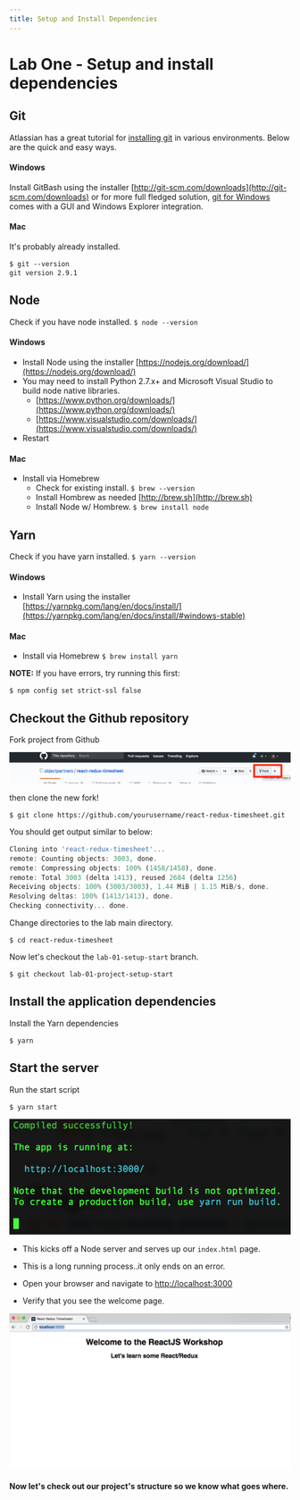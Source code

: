 ```yaml
---
title: Setup and Install Dependencies
---
```


# Lab One - Setup and install dependencies

## Git

Atlassian has a great tutorial for [installing git](https://www.atlassian.com/git/tutorials/install-git)
in various environments. Below are the quick and easy ways.

#### Windows

Install GitBash using the installer [http://git-scm.com/downloads](http://git-scm.com/downloads)
or for more full fledged solution, [git for Windows](https://git-for-windows.github.io/) comes with a GUI
and Windows Explorer integration.

#### Mac

It's probably already installed.

```
$ git --version
git version 2.9.1
```

## Node

Check if you have node installed. `$ node --version`

#### Windows

* Install Node using the installer [https://nodejs.org/download/](https://nodejs.org/download/)
* You may need to install Python 2.7.x+ and Microsoft Visual Studio to build node native libraries.
  * [https://www.python.org/downloads/](https://www.python.org/downloads/)
  * [https://www.visualstudio.com/downloads/](https://www.visualstudio.com/downloads/)
* Restart

#### Mac

* Install via Homebrew
  * Check for existing install. `$ brew --version`
  * Install Hombrew as needed [http://brew.sh](http://brew.sh)
  * Install Node w/ Hombrew. `$ brew install node`

## Yarn

Check if you have yarn installed. `$ yarn --version`

#### Windows

* Install Yarn using the installer [https://yarnpkg.com/lang/en/docs/install/](https://yarnpkg.com/lang/en/docs/install/#windows-stable)

#### Mac

* Install via Homebrew `$ brew install yarn`

**NOTE:** If you have errors, try running this first:

```
$ npm config set strict-ssl false
```

## Checkout the Github repository

Fork project from Github

![Fork repo](./images/fork.png)

then clone the new fork!

```
$ git clone https://github.com/yourusername/react-redux-timesheet.git
```

You should get output similar to below:

```javascript
Cloning into 'react-redux-timesheet'...
remote: Counting objects: 3003, done.
remote: Compressing objects: 100% (1458/1458), done.
remote: Total 3003 (delta 1413), reused 2684 (delta 1256)
Receiving objects: 100% (3003/3003), 1.44 MiB | 1.15 MiB/s, done.
Resolving deltas: 100% (1413/1413), done.
Checking connectivity... done.
```

Change directories to the lab main directory.

```
$ cd react-redux-timesheet
```

Now let's checkout the `lab-01-setup-start` branch.

```
$ git checkout lab-01-project-setup-start
```

## Install the application dependencies

Install the Yarn dependencies

```
$ yarn
```

## Start the server

Run the start script

```
$ yarn start
```

![](./images/yarn.start.png)

* This kicks off a Node server and serves up our `index.html` page.

* This is a long running process..it only ends on an error.

* Open your browser and navigate to [http://localhost:3000](http://localhost:3000)

* Verify that you see the welcome page.

![](./images/welcome.png)

#### Now let's check out our project's structure so we know what goes where.
